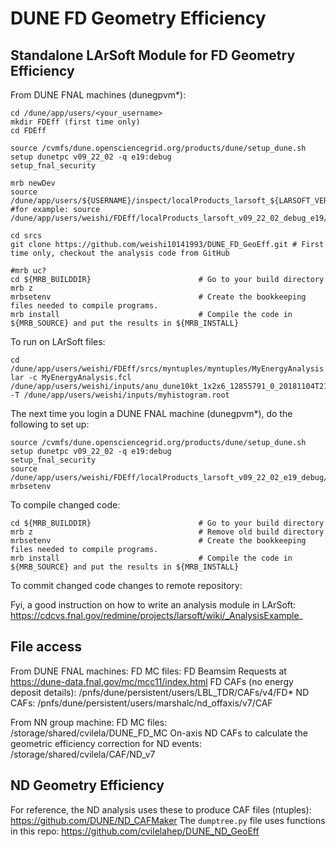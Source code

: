 # DUNE FD Geometry Efficiency

## Standalone LArSoft Module for FD Geometry Efficiency

From DUNE FNAL machines (dunegpvm*):

```
cd /dune/app/users/<your_username>
mkdir FDEff (first time only)
cd FDEff

source /cvmfs/dune.opensciencegrid.org/products/dune/setup_dune.sh
setup dunetpc v09_22_02 -q e19:debug
setup_fnal_security

mrb newDev
source /dune/app/users/${USERNAME}/inspect/localProducts_larsoft_${LARSOFT_VERSION}_debug_${COMPILER}/setup
#for example: source /dune/app/users/weishi/FDEff/localProducts_larsoft_v09_22_02_debug_e19/setup

cd srcs
git clone https://github.com/weishi10141993/DUNE_FD_GeoEff.git # First time only, checkout the analysis code from GitHub

#mrb uc?
cd ${MRB_BUILDDIR}                        # Go to your build directory
mrb z
mrbsetenv                                 # Create the bookkeeping files needed to compile programs.
mrb install                               # Compile the code in ${MRB_SOURCE} and put the results in ${MRB_INSTALL}
```
To run on LArSoft files:

```
cd /dune/app/users/weishi/FDEff/srcs/myntuples/myntuples/MyEnergyAnalysis
lar -c MyEnergyAnalysis.fcl /dune/app/users/weishi/inputs/anu_dune10kt_1x2x6_12855791_0_20181104T211348_gen_g4_detsim_reco.root -T /dune/app/users/weishi/inputs/myhistogram.root
```

The next time you login a DUNE FNAL machine (dunegpvm*), do the following to set up:

```
source /cvmfs/dune.opensciencegrid.org/products/dune/setup_dune.sh
setup dunetpc v09_22_02 -q e19:debug
setup_fnal_security
source /dune/app/users/weishi/FDEff/localProducts_larsoft_v09_22_02_e19_debug/setup
mrbsetenv
```

To compile changed code:

```
cd ${MRB_BUILDDIR}                        # Go to your build directory
mrb z                                     # Remove old build directory
mrbsetenv                                 # Create the bookkeeping files needed to compile programs.
mrb install                               # Compile the code in ${MRB_SOURCE} and put the results in ${MRB_INSTALL}
```

To commit changed code changes to remote repository:

Fyi, a good instruction on how to write an analysis module in LArSoft: https://cdcvs.fnal.gov/redmine/projects/larsoft/wiki/_AnalysisExample_

## File access
From DUNE FNAL machines:
FD MC files: FD Beamsim Requests at https://dune-data.fnal.gov/mc/mcc11/index.html
FD CAFs (no energy deposit details): /pnfs/dune/persistent/users/LBL_TDR/CAFs/v4/FD*
ND CAFs: /pnfs/dune/persistent/users/marshalc/nd_offaxis/v7/CAF

From NN group machine:
FD MC files: /storage/shared/cvilela/DUNE_FD_MC
On-axis ND CAFs to calculate the geometric efficiency correction for ND events: /storage/shared/cvilela/CAF/ND_v7

## ND Geometry Efficiency

For reference, the ND analysis uses these to produce CAF files (ntuples): https://github.com/DUNE/ND_CAFMaker
The ```dumptree.py``` file uses functions in this repo: https://github.com/cvilelahep/DUNE_ND_GeoEff
